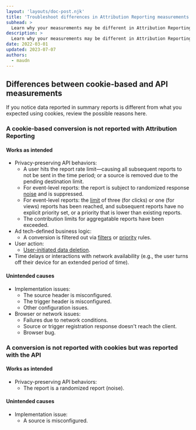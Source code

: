 ```yaml
---
layout: 'layouts/doc-post.njk'
title: 'Troubleshoot differences in Attribution Reporting measurements'
subhead: >
  Learn why your measurements may be different in Attribution Reporting than they were with cookies.
description: >
  Learn why your measurements may be different in Attribution Reporting than they were with cookies.
date: 2022-03-01
updated: 2023-07-07
authors:
  - maudn
---
```


<!-- moved limitations section to schedule/index.md -->
## Differences between cookie-based and API measurements

If you notice data reported in summary reports is different from what you expected using cookies, review the possible reasons here.

### A cookie-based conversion is not reported with Attribution Reporting

#### Works as intended

-   Privacy-preserving API behaviors:
    -   A user hits the report rate limit—causing all subsequent
        reports to not be sent in the time period; or a source is removed due
        to the pending destination limit.
    -   For event-level reports: the report is subject to randomized
        response [noise](/docs/privacy-sandbox/attribution-reporting/noise/) and is suppressed.
    -   For event-level reports: the
        [limit](/docs/privacy-sandbox/attribution-reporting/schedule/#event-level-reports-1)
        of three (for clicks) or one (for views) reports has been reached, and
        subsequent reports have no explicit priority set, or a priority that is
        lower than existing reports.
    -   The contribution limits for aggregatable reports have been exceeded.
-   Ad tech-defined business logic:
    -   A conversion is filtered out via
        [filters](/docs/privacy-sandbox/attribution-reporting/define-filters/)
        or
        [priority](/docs/privacy-sandbox/attribution-reporting/change-attribution-logic/)
        rules.
-   User action:
    -   [User-initiated data deletion](/docs/privacy-sandbox/attribution-reporting-data-clearing/).
-   Time delays or interactions with network availability (e.g., the user
    turns off their device for an extended period of time).

#### Unintended causes

-   Implementation issues:
    -   The source header is misconfigured.
    -   The trigger header is misconfigured.
    -   Other configuration issues.
-   Browser or network issues:
    -   Failures due to network conditions.
    -   Source or trigger registration response doesn't reach the client.
    -   Browser bug.

### A conversion is not reported with cookies but was reported with the API

#### Works as intended

-   Privacy-preserving API behaviors:
    -   The report is a randomized report (noise).

#### Unintended causes

-   Implementation issue:
    -   A source is misconfigured. 